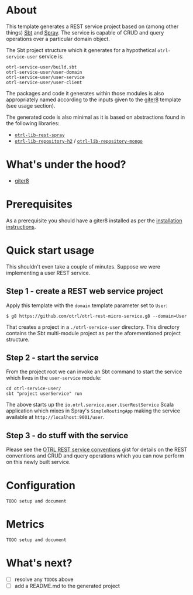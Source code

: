 # About

This template generates a REST service project based on (among other things) [Sbt](http://www.scala-sbt.org/) and [Spray](http://spray.io/). The service is capable of CRUD and query operations over a particular domain object.

The Sbt project structure which it generates for a hypothetical `otrl-service-user` service is:

    otrl-service-user/build.sbt
    otrl-service-user/user-domain
    otrl-service-user/user-service
    otrl-service-user/user-client

The packages and code it generates within those modules is also appropriately named according to the inputs given to the [giter8](https://github.com/n8han/giter8) template (see usage section).

The generated code is also minimal as it is based on abstractions found in the following libraries:

- [`otrl-lib-rest-spray`](https://github.com/otrl/otrl-lib-rest-spray)
- [`otrl-lib-repository-h2`](https://github.com/otrl/otrl-lib-repository-h2) / [`otrl-lib-repository-mongo`](https://github.com/otrl/otrl-lib-repository-mongo)

# What's under the hood?

- [giter8](https://github.com/n8han/giter8) 

# Prerequisites

As a prerequisite you should have a giter8 installed as per the [installation instructions](https://github.com/n8han/giter8#installation).

# Quick start usage

This shouldn't even take a couple of minutes. Suppose we were implementing a user REST service.

## Step 1 - create a REST web service project

Apply this template with the `domain` template parameter set to `User`:

    $ g8 https://github.com/otrl/otrl-rest-micro-service.g8 --domain=User

That creates a project in a `./otrl-service-user` directory. This directory contains the Sbt multi-module project as per the aforementioned project structure.

## Step 2 - start the service

From the project root we can invoke an Sbt command to start the service which lives in the `user-service` module:

    cd otrl-service-user/
    sbt "project userService" run

The above starts up the `io.otrl.service.user.UserRestService` Scala application which mixes in Spray's `SimpleRoutingApp` making the service available at `http://localhost:9001/user`.

## Step 3 - do stuff with the service

Please see the [OTRL REST service conventions](https://gist.github.com/otrl/rest-service-conventions) gist for details on the REST conventions and CRUD and query operations which you can now perform on this newly built service.

# Configuration

    TODO setup and document

# Metrics

    TODO setup and document

# What's next?

- [ ] resolve any `TODO`s above
- [ ] add a README.md to the generated project
